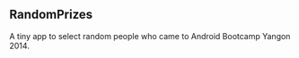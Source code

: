 RandomPrizes
------------

A tiny app to select random people who came to Android Bootcamp Yangon 2014.